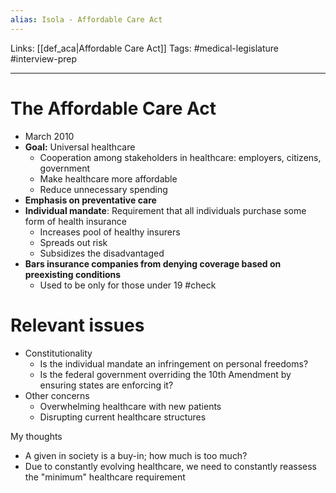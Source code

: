 ```yaml
---
alias: Isola - Affordable Care Act
---
```


Links: [[def_aca|Affordable Care Act]]
Tags: #medical-legislature #interview-prep

---

# The Affordable Care Act
- March 2010
- **Goal:** Universal healthcare
	- Cooperation among stakeholders in healthcare: employers, citizens, government
	- Make healthcare more affordable
	- Reduce unnecessary spending
- **Emphasis on preventative care**
- **Individual mandate**: Requirement that all individuals purchase some form of health insurance
	- Increases pool of healthy insurers
	- Spreads out risk
	- Subsidizes the disadvantaged
- **Bars insurance companies from denying coverage based on preexisting conditions**
	- Used to be only for those under 19 #check

# Relevant issues
- Constitutionality
	- Is the individual mandate an infringement on personal freedoms?
	- Is the federal government overriding the 10th Amendment by ensuring states are enforcing it?
- Other concerns
	- Overwhelming healthcare with new patients
	- Disrupting current healthcare structures

My thoughts
- A given in society is a buy-in; how much is too much?
- Due to constantly evolving healthcare, we need to constantly reassess the "minimum" healthcare requirement